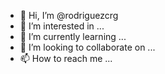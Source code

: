 - 👋 Hi, I’m @rodriguezcrg
- 👀 I’m interested in ...
- 🌱 I’m currently learning ...
- 💞️ I’m looking to collaborate on ...
- 📫 How to reach me ...

<!---
rodriguezcrg/rodriguezcrg is a ✨ special ✨ repository because its `README.md` (this file) appears on your GitHub profile.
You can click the Preview link to take a look at your changes.
--->
